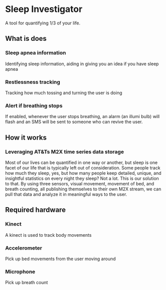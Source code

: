 Sleep Investigator
=====
A tool for quantifying 1/3 of your life.

## What is does

### Sleep apnea information
Identifying sleep information, aiding in giving you an idea if you have sleep apnea

### Restlessness tracking
Tracking how much tossing and turning the user is doing

### Alert if breathing stops
If enabled, whenever the user stops breathing, an alarm (an illumi bulb) will flash
and an SMS will be sent to someone who can revive the user.

## How it works

### Leveraging AT&Ts M2X time series data storage
Most of our lives can be quantified in one way or another, but sleep is one facet of
our life that is typically left out of consideration. Some people track how much they
sleep, yes, but how many people keep detailed, unique, and insightful statistics on
every night they sleep? Not a lot. This is our solution to that. By using three
sensors, visual movement, movement of bed, and breath counting, all publishing
themselves to their own M2X stream, we can pull that data and analyze it in
meaningful ways to the user. 

## Required hardware

### Kinect
A kinect is used to track body movements  

### Accelerometer
Pick up bed movements from the user moving around

### Microphone
Pick up breath count
